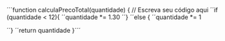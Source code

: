 ´´´function calculaPrecoTotal(quantidade) {
  // Escreva seu código aqui
  ´´if (quantidade < 12){
    ´´quantidade *= 1.30
    ´´} 
    ´´else {
    ´´quantidade *= 1
  
  ´´}
  ´´return quantidade
}´´´